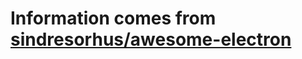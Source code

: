 # Information comes from [sindresorhus/awesome-electron](https://github.com/sindresorhus/awesome-electron)

